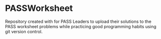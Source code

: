 # PASSWorksheet
Repository created with for PASS Leaders to upload their solutions to the PASS worksheet problems while practicing good programming habits using git version control.
